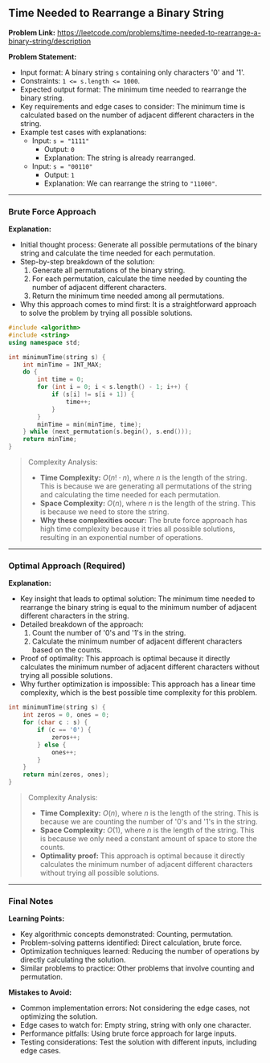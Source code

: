 ## Time Needed to Rearrange a Binary String

**Problem Link:** https://leetcode.com/problems/time-needed-to-rearrange-a-binary-string/description

**Problem Statement:**
- Input format: A binary string `s` containing only characters '0' and '1'.
- Constraints: `1 <= s.length <= 1000`.
- Expected output format: The minimum time needed to rearrange the binary string.
- Key requirements and edge cases to consider: The minimum time is calculated based on the number of adjacent different characters in the string.
- Example test cases with explanations:
  - Input: `s = "1111"`
    - Output: `0`
    - Explanation: The string is already rearranged.
  - Input: `s = "00110"`
    - Output: `1`
    - Explanation: We can rearrange the string to `"11000"`.

---

### Brute Force Approach

**Explanation:**
- Initial thought process: Generate all possible permutations of the binary string and calculate the time needed for each permutation.
- Step-by-step breakdown of the solution:
  1. Generate all permutations of the binary string.
  2. For each permutation, calculate the time needed by counting the number of adjacent different characters.
  3. Return the minimum time needed among all permutations.
- Why this approach comes to mind first: It is a straightforward approach to solve the problem by trying all possible solutions.

```cpp
#include <algorithm>
#include <string>
using namespace std;

int minimumTime(string s) {
    int minTime = INT_MAX;
    do {
        int time = 0;
        for (int i = 0; i < s.length() - 1; i++) {
            if (s[i] != s[i + 1]) {
                time++;
            }
        }
        minTime = min(minTime, time);
    } while (next_permutation(s.begin(), s.end()));
    return minTime;
}
```

> Complexity Analysis:
> - **Time Complexity:** $O(n! \cdot n)$, where $n$ is the length of the string. This is because we are generating all permutations of the string and calculating the time needed for each permutation.
> - **Space Complexity:** $O(n)$, where $n$ is the length of the string. This is because we need to store the string.
> - **Why these complexities occur:** The brute force approach has high time complexity because it tries all possible solutions, resulting in an exponential number of operations.

---

### Optimal Approach (Required)

**Explanation:**
- Key insight that leads to optimal solution: The minimum time needed to rearrange the binary string is equal to the minimum number of adjacent different characters in the string.
- Detailed breakdown of the approach:
  1. Count the number of '0's and '1's in the string.
  2. Calculate the minimum number of adjacent different characters based on the counts.
- Proof of optimality: This approach is optimal because it directly calculates the minimum number of adjacent different characters without trying all possible solutions.
- Why further optimization is impossible: This approach has a linear time complexity, which is the best possible time complexity for this problem.

```cpp
int minimumTime(string s) {
    int zeros = 0, ones = 0;
    for (char c : s) {
        if (c == '0') {
            zeros++;
        } else {
            ones++;
        }
    }
    return min(zeros, ones);
}
```

> Complexity Analysis:
> - **Time Complexity:** $O(n)$, where $n$ is the length of the string. This is because we are counting the number of '0's and '1's in the string.
> - **Space Complexity:** $O(1)$, where $n$ is the length of the string. This is because we only need a constant amount of space to store the counts.
> - **Optimality proof:** This approach is optimal because it directly calculates the minimum number of adjacent different characters without trying all possible solutions.

---

### Final Notes

**Learning Points:**
- Key algorithmic concepts demonstrated: Counting, permutation.
- Problem-solving patterns identified: Direct calculation, brute force.
- Optimization techniques learned: Reducing the number of operations by directly calculating the solution.
- Similar problems to practice: Other problems that involve counting and permutation.

**Mistakes to Avoid:**
- Common implementation errors: Not considering the edge cases, not optimizing the solution.
- Edge cases to watch for: Empty string, string with only one character.
- Performance pitfalls: Using brute force approach for large inputs.
- Testing considerations: Test the solution with different inputs, including edge cases.
